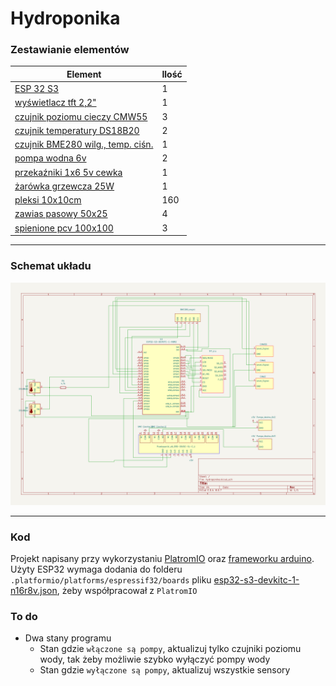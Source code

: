 # Hydroponika

### Zestawianie elementów
| Element | Ilość |
|-|-|
| [ESP 32 S3](https://sklep.msalamon.pl/produkt/plytka-esp32-esp32-s3-devkit-wifi-ble-5-0/?srsltid=AfmBOopVW2lVYn1d48SL01SIoFlZ9UY8YYy-kPAcobjBQ8S2jZrlU6ny) | 1 |
| [wyświetlacz tft 2,2"](https://botland.com.pl/wyswietlacze-i-ekrany/16724-wyswietlacz-graficzny-tft-lcd-22-320x240px-spi-5904422344955.html)| 1 | 
| [czujnik poziomu cieczy CMW55](https://botland.com.pl/czujniki-poziomu-cieczy/3730-czujnik-poziomu-cieczy-cmw55-magnetyczny-5904422373764.html) | 3 |
| [czujnik temperatury DS18B20](https://sklep.msalamon.pl/produkt/czujnik-temperatury-ds18b20/) | 2 |
| [czujnik BME280 wilg., temp. ciśn.](https://botland.com.pl/czujniki-cisnienia/11803-bme280-czujnik-wilgotnosci-temperatury-oraz-cisnienia-110kpa-i2cspi-33v-5904422366179.html) | 1 |
| [pompa wodna 6v](https://botland.com.pl/pompy/14164-pompa-wodna-6v-5904422342401.html) | 2 |
| [przekaźniki 1x6 5v cewka](https://botland.com.pl/przekazniki-przekazniki-arduino/8223-modul-przekaznikow-6-kanalow-z-optoizolacja-styki-10a250vac-cewka-5v-5904422336325.html) | 1 |
| [żarówka grzewcza 25W](https://www.invital.pl/terrario-reptiwarm-ogrzewacz-gniazdkowy-25w) | 1 |  
| [pleksi 10x10cm](https://allegro.pl/oferta/bezbarwna-plyta-plexi-pleksi-cieta-na-wymiar-3mm-15663933713) | 160 |  
| [zawias pasowy 50x25](https://www.castorama.pl/zawias-pasowy-50-x-25-mm-ocynk/5901912814080_CAPL.prd) | 4 |  
| [spienione pcv 100x100](https://allegro.pl/oferta/plyta-ze-spienionego-pcv-100x100-cm-biala-3-mm-spienione-pcv-pwc-pvc-15968227536) | 3 |

---

### Schemat układu
![schemat](./schemat.png)

---

### Kod
Projekt napisany przy wykorzystaniu [PlatromIO](https://platformio.org/) oraz [frameworku arduino](https://docs.platformio.org/en/latest/frameworks/arduino.html).  
Użyty ESP32 wymaga dodania do folderu `.platformio/platforms/espressif32/boards` pliku [esp32-s3-devkitc-1-n16r8v.json](./code/esp32-s3-devkitc-1-n16r8v.json), żeby współpracował z `PlatromIO` 

### To do
 - Dwa stany programu
	- Stan gdzie `włączone są pompy`, aktualizuj tylko czujniki poziomu wody, tak żeby możliwie szybko wyłączyć pompy wody
	- Stan gdzie `wyłączone są pompy`, aktualizuj wszystkie sensory
	